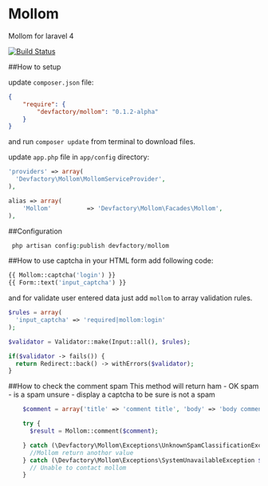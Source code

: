 Mollom
======

Mollom for laravel 4

[![Build Status](https://travis-ci.org/DevFactoryCH/mollom.svg)](https://travis-ci.org/DevFactoryCH/mollom)

##How to setup

update `composer.json` file:

```json
{
    "require": {
        "devfactory/mollom": "0.1.2-alpha"
    }
}
```

and run `composer update` from terminal to download files.

update `app.php` file in `app/config` directory:

```php
'providers' => array(
  'Devfactory\Mollom\MollomServiceProvider',
),
```

```php
alias => array(
    'Mollom'          => 'Devfactory\Mollom\Facades\Mollom',
),
```

##Configuration

```php
 php artisan config:publish devfactory/mollom
```

##How to use captcha
in your HTML form add following code:

```php
{{ Mollom::captcha('login') }}
{{ Form::text('input_captcha') }}

```

and for validate user entered data just add `mollom` to array validation rules.

```php
$rules = array(
  'input_captcha' => 'required|mollom:login'
);

$validator = Validator::make(Input::all(), $rules);

if($validator -> fails()) {
  return Redirect::back() -> withErrors($validator);
}
```

##How to check the comment spam
This method will return
ham - OK
spam - is a spam
unsure - display a captcha to be sure is not a spam

```php
    $comment = array('title' => 'comment title', 'body' => 'body comment', 'name' => 'authorName', 'mail' => 'authorEmail');

    try {
      $result = Mollom::comment($comment);

    } catch (\Devfactory\Mollom\Exceptions\UnknownSpamClassificationException $e) {
      //Mollom return anothor value
    } catch (\Devfactory\Mollom\Exceptions\SystemUnavailableException $e) {
      // Unable to contact mollom
    }
```
